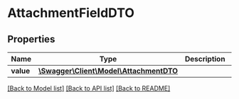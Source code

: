 # AttachmentFieldDTO

## Properties
Name | Type | Description | Notes
------------ | ------------- | ------------- | -------------
**value** | [**\Swagger\Client\Model\AttachmentDTO**](AttachmentDTO.md) |  | [optional] 

[[Back to Model list]](../README.md#documentation-for-models) [[Back to API list]](../README.md#documentation-for-api-endpoints) [[Back to README]](../README.md)



